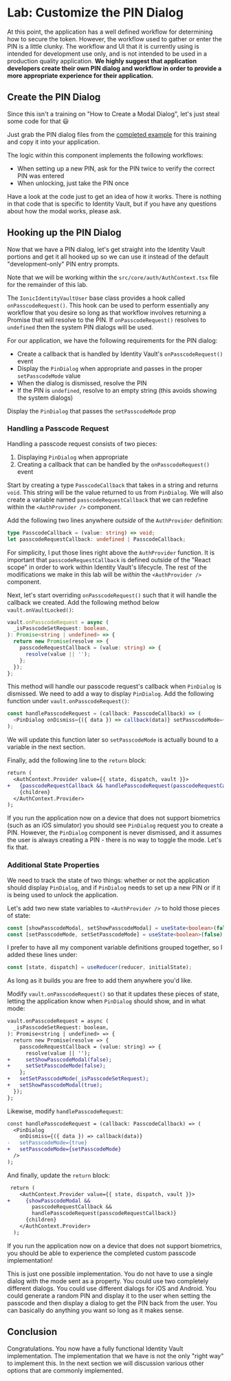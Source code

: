 # Lab: Customize the PIN Dialog

At this point, the application has a well defined workflow for determining how to secure the token. However, the workflow used to gather or enter the PIN is a little clunky. The workflow and UI that it is currently using is intended for development use only, and is not intended to be used in a production quality application. **We highly suggest that application developers create their own PIN dialog and workflow in order to provide a more appropriate experience for their application.**

## Create the PIN Dialog

Since this isn't a training on "How to Create a Modal Dialog", let's just steal some code for that 😃

Just grab the PIN dialog files from the <a href="https://github.com/ionic-team/tea-taster-react/tree/feature/identity-vault/src/pin-dialog" target="_blank">completed example</a> for this training and copy it into your application.

The logic within this component implements the following workflows:

- When setting up a new PIN, ask for the PIN twice to verify the correct PIN was entered
- When unlocking, just take the PIN once

Have a look at the code just to get an idea of how it works. There is nothing in that code that is specific to Identity Vault, but if you have any questions about how the modal works, please ask.

## Hooking up the PIN Dialog

Now that we have a PIN dialog, let's get straight into the Identity Vault portions and get it all hooked up so we can use it instead of the default "development-only" PIN entry prompts.

Note that we will be working within the `src/core/auth/AuthContext.tsx` file for the remainder of this lab.

The `IonicIdentityVaultUser` base class provides a hook called `onPasscodeRequest()`. This hook can be used to perform essentially any workflow that you desire so long as that workflow involves returning a Promise that will resolve to the PIN. If `onPasscodeRequest()` resolves to `undefined` then the system PIN dialogs will be used.

For our application, we have the following requirements for the PIN dialog:

- Create a callback that is handled by Identity Vault's `onPasscodeRequest()` event
- Display the `PinDialog` when appropriate and passes in the proper `setPasscodeMode` value
- When the dialog is dismissed, resolve the PIN
- If the PIN is `undefined`, resolve to an empty string (this avoids showing the system dialogs)

Display the `PinDialog` that passes the `setPasscodeMode` prop

### Handling a Passcode Request

Handling a passcode request consists of two pieces:

1. Displaying `PinDialog` when appropriate
2. Creating a callback that can be handled by the `onPasscodeRequest()` event

Start by creating a type `PasscodeCallback` that takes in a string and returns `void`. This string will be the value returned to us from `PinDialog`. We will also create a variable named `passcodeRequestCallback` that we can redefine within the `<AuthProvider />` component.

Add the following two lines anywhere _outside_ of the `AuthProvider` definition:

```typescript
type PasscodeCallback = (value: string) => void;
let passcodeRequestCallback: undefined | PasscodeCallback;
```

For simplicity, I put those lines right above the `AuthProvider` function. It is important that `passcodeRequestCallback` is defined outside of the "React scope" in order to work within Identity Vault's lifecycle. The rest of the modifications we make in this lab will be _within_ the `<AuthProvider />` component.

Next, let's start overriding `onPasscodeRequest()` such that it will handle the callback we created. Add the following method below `vault.onVaultLocked()`:

```typescript
vault.onPasscodeRequest = async (
  _isPasscodeSetRequest: boolean,
): Promise<string | undefined> => {
  return new Promise(resolve => {
    passcodeRequestCallback = (value: string) => {
      resolve(value || '');
    };
  });
};
```

This method will handle our passcode request's callback when `PinDialog` is dismissed. We need to add a way to display `PinDialog`. Add the following function under `vault.onPasscodeRequest()`:

```typescript
const handlePasscodeRequest = (callback: PasscodeCallback) => (
  <PinDialog onDismiss={({ data }) => callback(data)} setPasscodeMode={true} />
);
```

We will update this function later so `setPasscodeMode` is actually bound to a variable in the next section.

Finally, add the following line to the `return` block:

```diff
return (
  <AuthContext.Provider value={{ state, dispatch, vault }}>
+   {passcodeRequestCallback && handlePasscodeRequest(passcodeRequestCallback)}
    {children}
  </AuthContext.Provider>
);
```

If you run the application now on a device that does not support biometrics (such as an iOS simulator) you should see `PinDialog` request you to create a PIN. However, the `PinDialog` component is never dismissed, and it assumes the user is always creating a PIN - there is no way to toggle the mode. Let's fix that.

### Additional State Properties

We need to track the state of two things: whether or not the application should display `PinDialog`, and if `PinDialog` needs to set up a new PIN or if it is being used to unlock the application.

Let's add two new state variables to `<AuthProvider />` to hold those pieces of state:

```typescript
const [showPasscodeModal, setShowPasscodeModal] = useState<boolean>(false);
const [setPasscodeMode, setSetPasscodeMode] = useState<boolean>(false);
```

I prefer to have all my component variable definitions grouped together, so I added these lines under:

```typescript
const [state, dispatch] = useReducer(reducer, initialState);
```

As long as it builds you are free to add them anywhere you'd like.

Modify `vault.onPasscodeRequest()` so that it updates these pieces of state, letting the application know when `PinDialog` should show, and in what mode:

```diff
vault.onPasscodeRequest = async (
  _isPasscodeSetRequest: boolean,
): Promise<string | undefined> => {
  return new Promise(resolve => {
    passcodeRequestCallback = (value: string) => {
      resolve(value || '');
+     setShowPasscodeModal(false);
+     setSetPasscodeMode(false);
    };
+   setSetPasscodeMode(_isPasscodeSetRequest);
+   setShowPasscodeModal(true);
  });
};
```

Likewise, modify `handlePasscodeRequest`:

```diff
const handlePasscodeRequest = (callback: PasscodeCallback) => (
  <PinDialog
    onDismiss={({ data }) => callback(data)}
-   setPasscodeMode={true}
+   setPasscodeMode={setPasscodeMode}
  />
);
```

And finally, update the `return` block:

```diff
 return (
    <AuthContext.Provider value={{ state, dispatch, vault }}>
+     {showPasscodeModal &&
        passcodeRequestCallback &&
        handlePasscodeRequest(passcodeRequestCallback)}
      {children}
    </AuthContext.Provider>
  );
```

If you run the application now on a device that does not support biometrics, you should be able to experience the completed custom passcode implementation!

This is just one possible implementation. You do not have to use a single dialog with the mode sent as a property. You could use two completely different dialogs. You could use different dialogs for iOS and Android. You could generate a random PIN and display it to the user when setting the passcode and then display a dialog to get the PIN back from the user. You can basically do anything you want so long as it makes sense.

## Conclusion

Congratulations. You now have a fully functional Identity Vault implementation. The implementation that we have is not the only "right way" to implement this. In the next section we will discussion various other options that are commonly implemented.
